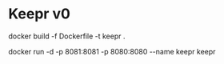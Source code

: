 # Keepr v0

docker build -f Dockerfile -t keepr .

docker run -d -p 8081:8081 -p 8080:8080 --name keepr keepr
